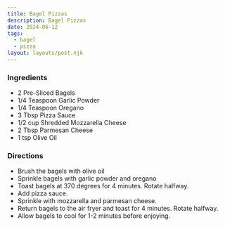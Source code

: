 ```yaml
---
title: Bagel Pizzas
description: Bagel Pizzas
date: 2024-06-12
tags:
  - bagel
  - pizza
layout: layouts/post.njk
---
```


### Ingredients

- 2 Pre-Sliced Bagels
- 1/4 Teaspoon Garlic Powder
- 1/4 Teaspoon Oregano
- 3 Tbsp Pizza Sauce
- 1/2 cup Shredded Mozzarella Cheese
- 2 Tbsp Parmesan Cheese
- 1 tsp Olive Oil

### Directions

- Brush the bagels with olive oil
- Sprinkle bagels with garlic powder and oregano
- Toast bagels at 370 degrees for 4 minutes. Rotate halfway.
- Add pizza sauce.
- Sprinkle with mozzarella and parmesan cheese.
- Return bagels to the air fryer and toast for 4 minutes. Rotate halfway.
- Allow bagels to cool for 1-2 minutes before enjoying.
